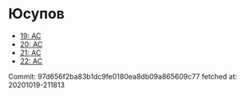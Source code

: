 # Юсупов
- [19: AC](19.md)
- [20: AC](20.md)
- [21: AC](21.md)
- [22: AC](22.md)

Commit: 97d656f2ba83b1dc9fe0180ea8db09a865609c77
 fetched at: 20201019-211813
